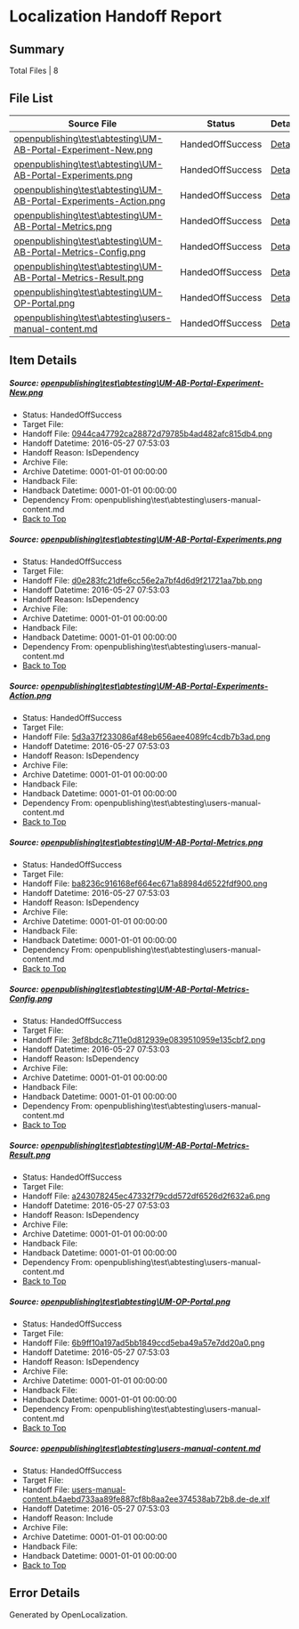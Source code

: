 # <a name='report-top'></a> Localization Handoff Report

## Summary
 Total Files | 8

## File List
 Source File | Status | Details 
 ----------- | ------ | ------- 
 [openpublishing\test\abtesting\UM-AB-Portal-Experiment-New.png](https://github.com/Microsoft/openpublishing-test/blob/9bce633743bdade7f7d4b7a82ae424c7204dcaee/openpublishing/test/abtesting/UM-AB-Portal-Experiment-New.png) | HandedOffSuccess | [Details](#0944ca47792ca28872d79785b4ad482afc815db421)
 [openpublishing\test\abtesting\UM-AB-Portal-Experiments.png](https://github.com/Microsoft/openpublishing-test/blob/9bce633743bdade7f7d4b7a82ae424c7204dcaee/openpublishing/test/abtesting/UM-AB-Portal-Experiments.png) | HandedOffSuccess | [Details](#d0e283fc21dfe6cc56e2a7bf4d6d9f21721aa7bb23)
 [openpublishing\test\abtesting\UM-AB-Portal-Experiments-Action.png](https://github.com/Microsoft/openpublishing-test/blob/9bce633743bdade7f7d4b7a82ae424c7204dcaee/openpublishing/test/abtesting/UM-AB-Portal-Experiments-Action.png) | HandedOffSuccess | [Details](#5d3a37f233086af48eb656aee4089fc4cdb7b3ad22)
 [openpublishing\test\abtesting\UM-AB-Portal-Metrics.png](https://github.com/Microsoft/openpublishing-test/blob/9bce633743bdade7f7d4b7a82ae424c7204dcaee/openpublishing/test/abtesting/UM-AB-Portal-Metrics.png) | HandedOffSuccess | [Details](#ba8236c916168ef664ec671a88984d6522fdf90026)
 [openpublishing\test\abtesting\UM-AB-Portal-Metrics-Config.png](https://github.com/Microsoft/openpublishing-test/blob/9bce633743bdade7f7d4b7a82ae424c7204dcaee/openpublishing/test/abtesting/UM-AB-Portal-Metrics-Config.png) | HandedOffSuccess | [Details](#3ef8bdc8c711e0d812939e0839510959e135cbf224)
 [openpublishing\test\abtesting\UM-AB-Portal-Metrics-Result.png](https://github.com/Microsoft/openpublishing-test/blob/9bce633743bdade7f7d4b7a82ae424c7204dcaee/openpublishing/test/abtesting/UM-AB-Portal-Metrics-Result.png) | HandedOffSuccess | [Details](#a243078245ec47332f79cdd572df6526d2f632a625)
 [openpublishing\test\abtesting\UM-OP-Portal.png](https://github.com/Microsoft/openpublishing-test/blob/9bce633743bdade7f7d4b7a82ae424c7204dcaee/openpublishing/test/abtesting/UM-OP-Portal.png) | HandedOffSuccess | [Details](#6b9ff10a197ad5bb1849ccd5eba49a57e7dd20a029)
 [openpublishing\test\abtesting\users-manual-content.md](https://github.com/Microsoft/openpublishing-test/blob/9bce633743bdade7f7d4b7a82ae424c7204dcaee/openpublishing/test/abtesting/users-manual-content.md) | HandedOffSuccess | [Details](#2a7b976f1feb12a9d41d2a4c86bbbc7e3483436a31)

## Item Details
##### <a name='0944ca47792ca28872d79785b4ad482afc815db421'></a> Source: [openpublishing\test\abtesting\UM-AB-Portal-Experiment-New.png](https://github.com/Microsoft/openpublishing-test/blob/9bce633743bdade7f7d4b7a82ae424c7204dcaee/openpublishing/test/abtesting/UM-AB-Portal-Experiment-New.png)
* Status: HandedOffSuccess
* Target File: 
* Handoff File: [0944ca47792ca28872d79785b4ad482afc815db4.png](https://github.com/openpublish/openpublishing-handoff-test/blob/60577e3c9c3a6999c0db55adfd2762339b99d4db/ol-handoff/openpublish/openpublishing-test.de-de/master/0944ca47792ca28872d79785b4ad482afc815db4.png)
* Handoff Datetime: 2016-05-27 07:53:03
* Handoff Reason: IsDependency
* Archive File: 
* Archive Datetime: 0001-01-01 00:00:00
* Handback File: 
* Handback Datetime: 0001-01-01 00:00:00
* Dependency From: openpublishing\test\abtesting\users-manual-content.md
* [Back to Top](#report-top)

##### <a name='d0e283fc21dfe6cc56e2a7bf4d6d9f21721aa7bb23'></a> Source: [openpublishing\test\abtesting\UM-AB-Portal-Experiments.png](https://github.com/Microsoft/openpublishing-test/blob/9bce633743bdade7f7d4b7a82ae424c7204dcaee/openpublishing/test/abtesting/UM-AB-Portal-Experiments.png)
* Status: HandedOffSuccess
* Target File: 
* Handoff File: [d0e283fc21dfe6cc56e2a7bf4d6d9f21721aa7bb.png](https://github.com/openpublish/openpublishing-handoff-test/blob/60577e3c9c3a6999c0db55adfd2762339b99d4db/ol-handoff/openpublish/openpublishing-test.de-de/master/d0e283fc21dfe6cc56e2a7bf4d6d9f21721aa7bb.png)
* Handoff Datetime: 2016-05-27 07:53:03
* Handoff Reason: IsDependency
* Archive File: 
* Archive Datetime: 0001-01-01 00:00:00
* Handback File: 
* Handback Datetime: 0001-01-01 00:00:00
* Dependency From: openpublishing\test\abtesting\users-manual-content.md
* [Back to Top](#report-top)

##### <a name='5d3a37f233086af48eb656aee4089fc4cdb7b3ad22'></a> Source: [openpublishing\test\abtesting\UM-AB-Portal-Experiments-Action.png](https://github.com/Microsoft/openpublishing-test/blob/9bce633743bdade7f7d4b7a82ae424c7204dcaee/openpublishing/test/abtesting/UM-AB-Portal-Experiments-Action.png)
* Status: HandedOffSuccess
* Target File: 
* Handoff File: [5d3a37f233086af48eb656aee4089fc4cdb7b3ad.png](https://github.com/openpublish/openpublishing-handoff-test/blob/60577e3c9c3a6999c0db55adfd2762339b99d4db/ol-handoff/openpublish/openpublishing-test.de-de/master/5d3a37f233086af48eb656aee4089fc4cdb7b3ad.png)
* Handoff Datetime: 2016-05-27 07:53:03
* Handoff Reason: IsDependency
* Archive File: 
* Archive Datetime: 0001-01-01 00:00:00
* Handback File: 
* Handback Datetime: 0001-01-01 00:00:00
* Dependency From: openpublishing\test\abtesting\users-manual-content.md
* [Back to Top](#report-top)

##### <a name='ba8236c916168ef664ec671a88984d6522fdf90026'></a> Source: [openpublishing\test\abtesting\UM-AB-Portal-Metrics.png](https://github.com/Microsoft/openpublishing-test/blob/9bce633743bdade7f7d4b7a82ae424c7204dcaee/openpublishing/test/abtesting/UM-AB-Portal-Metrics.png)
* Status: HandedOffSuccess
* Target File: 
* Handoff File: [ba8236c916168ef664ec671a88984d6522fdf900.png](https://github.com/openpublish/openpublishing-handoff-test/blob/60577e3c9c3a6999c0db55adfd2762339b99d4db/ol-handoff/openpublish/openpublishing-test.de-de/master/ba8236c916168ef664ec671a88984d6522fdf900.png)
* Handoff Datetime: 2016-05-27 07:53:03
* Handoff Reason: IsDependency
* Archive File: 
* Archive Datetime: 0001-01-01 00:00:00
* Handback File: 
* Handback Datetime: 0001-01-01 00:00:00
* Dependency From: openpublishing\test\abtesting\users-manual-content.md
* [Back to Top](#report-top)

##### <a name='3ef8bdc8c711e0d812939e0839510959e135cbf224'></a> Source: [openpublishing\test\abtesting\UM-AB-Portal-Metrics-Config.png](https://github.com/Microsoft/openpublishing-test/blob/9bce633743bdade7f7d4b7a82ae424c7204dcaee/openpublishing/test/abtesting/UM-AB-Portal-Metrics-Config.png)
* Status: HandedOffSuccess
* Target File: 
* Handoff File: [3ef8bdc8c711e0d812939e0839510959e135cbf2.png](https://github.com/openpublish/openpublishing-handoff-test/blob/60577e3c9c3a6999c0db55adfd2762339b99d4db/ol-handoff/openpublish/openpublishing-test.de-de/master/3ef8bdc8c711e0d812939e0839510959e135cbf2.png)
* Handoff Datetime: 2016-05-27 07:53:03
* Handoff Reason: IsDependency
* Archive File: 
* Archive Datetime: 0001-01-01 00:00:00
* Handback File: 
* Handback Datetime: 0001-01-01 00:00:00
* Dependency From: openpublishing\test\abtesting\users-manual-content.md
* [Back to Top](#report-top)

##### <a name='a243078245ec47332f79cdd572df6526d2f632a625'></a> Source: [openpublishing\test\abtesting\UM-AB-Portal-Metrics-Result.png](https://github.com/Microsoft/openpublishing-test/blob/9bce633743bdade7f7d4b7a82ae424c7204dcaee/openpublishing/test/abtesting/UM-AB-Portal-Metrics-Result.png)
* Status: HandedOffSuccess
* Target File: 
* Handoff File: [a243078245ec47332f79cdd572df6526d2f632a6.png](https://github.com/openpublish/openpublishing-handoff-test/blob/60577e3c9c3a6999c0db55adfd2762339b99d4db/ol-handoff/openpublish/openpublishing-test.de-de/master/a243078245ec47332f79cdd572df6526d2f632a6.png)
* Handoff Datetime: 2016-05-27 07:53:03
* Handoff Reason: IsDependency
* Archive File: 
* Archive Datetime: 0001-01-01 00:00:00
* Handback File: 
* Handback Datetime: 0001-01-01 00:00:00
* Dependency From: openpublishing\test\abtesting\users-manual-content.md
* [Back to Top](#report-top)

##### <a name='6b9ff10a197ad5bb1849ccd5eba49a57e7dd20a029'></a> Source: [openpublishing\test\abtesting\UM-OP-Portal.png](https://github.com/Microsoft/openpublishing-test/blob/9bce633743bdade7f7d4b7a82ae424c7204dcaee/openpublishing/test/abtesting/UM-OP-Portal.png)
* Status: HandedOffSuccess
* Target File: 
* Handoff File: [6b9ff10a197ad5bb1849ccd5eba49a57e7dd20a0.png](https://github.com/openpublish/openpublishing-handoff-test/blob/60577e3c9c3a6999c0db55adfd2762339b99d4db/ol-handoff/openpublish/openpublishing-test.de-de/master/6b9ff10a197ad5bb1849ccd5eba49a57e7dd20a0.png)
* Handoff Datetime: 2016-05-27 07:53:03
* Handoff Reason: IsDependency
* Archive File: 
* Archive Datetime: 0001-01-01 00:00:00
* Handback File: 
* Handback Datetime: 0001-01-01 00:00:00
* Dependency From: openpublishing\test\abtesting\users-manual-content.md
* [Back to Top](#report-top)

##### <a name='2a7b976f1feb12a9d41d2a4c86bbbc7e3483436a31'></a> Source: [openpublishing\test\abtesting\users-manual-content.md](https://github.com/Microsoft/openpublishing-test/blob/9bce633743bdade7f7d4b7a82ae424c7204dcaee/openpublishing/test/abtesting/users-manual-content.md)
* Status: HandedOffSuccess
* Target File: 
* Handoff File: [users-manual-content.b4aebd733aa89fe887cf8b8aa2ee374538ab72b8.de-de.xlf](https://github.com/openpublish/openpublishing-handoff-test/blob/60577e3c9c3a6999c0db55adfd2762339b99d4db/ol-handoff/openpublish/openpublishing-test.de-de/master/users-manual-content.b4aebd733aa89fe887cf8b8aa2ee374538ab72b8.de-de.xlf)
* Handoff Datetime: 2016-05-27 07:53:03
* Handoff Reason: Include
* Archive File: 
* Archive Datetime: 0001-01-01 00:00:00
* Handback File: 
* Handback Datetime: 0001-01-01 00:00:00
* [Back to Top](#report-top)


## Error Details

Generated by OpenLocalization.
